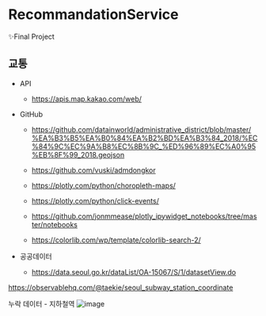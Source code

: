# RecommandationService
✨Final Project

## 교통
- API
  - https://apis.map.kakao.com/web/

- GitHub
  - https://github.com/datainworld/administrative_district/blob/master/%EA%B3%B5%EA%B0%84%EA%B2%BD%EA%B3%84_2018/%EC%84%9C%EC%9A%B8%EC%8B%9C_%ED%96%89%EC%A0%95%EB%8F%99_2018.geojson

  - https://github.com/vuski/admdongkor
  - https://plotly.com/python/choropleth-maps/
  - https://plotly.com/python/click-events/
  - https://github.com/jonmmease/plotly_ipywidget_notebooks/tree/master/notebooks

  - https://colorlib.com/wp/template/colorlib-search-2/

- 공공데이터
  - https://data.seoul.go.kr/dataList/OA-15067/S/1/datasetView.do

https://observablehq.com/@taekie/seoul_subway_station_coordinate

누락 데이터 - 지하철역
![image](https://user-images.githubusercontent.com/87185180/204174597-bc1de12f-c815-4ce2-b6bc-5a47e40c24aa.png)
